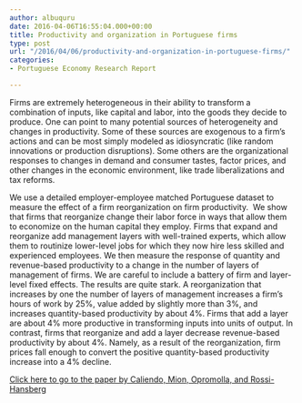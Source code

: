 ```yaml
---
author: albuquru
date: 2016-04-06T16:55:04.000+00:00
title: Productivity and organization in Portuguese firms
type: post
url: "/2016/04/06/productivity-and-organization-in-portuguese-firms/"
categories:
- Portuguese Economy Research Report

---
```

Firms are extremely heterogeneous in their ability to transform a combination of inputs, like capital and labor, into the goods they decide to produce. One can point to many potential sources of heterogeneity and changes in productivity. Some of these sources are exogenous to a firm’s actions and can be most simply modeled as idiosyncratic (like random innovations or production disruptions). Some others are the organizational responses to changes in demand and consumer tastes, factor prices, and other changes in the economic environment, like trade liberalizations and tax reforms.

We use a detailed employer-employee matched Portuguese dataset to measure the effect of a firm reorganization on firm productivity.  We show that firms that reorganize change their labor force in ways that allow them to economize on the human capital they employ. Firms that expand and reorganize add management layers with well-trained experts, which allow them to routinize lower-level jobs for which they now hire less skilled and experienced employees. We then measure the response of quantity and revenue-based productivity to a change in the number of layers of management of firms. We are careful to include a battery of firm and layer-level fixed effects. The results are quite stark. A reorganization that increases by one the number of layers of management increases a firm’s hours of work by 25%, value added by slightly more than 3%, and increases quantity-based productivity by about 4%. Firms that add a layer are about 4% more productive in transforming inputs into units of output. In contrast, firms that reorganize and add a layer decrease revenue-based productivity by about 4%. Namely, as a result of the reorganization, firm prices fall enough to convert the positive quantity-based productivity increase into a 4% decline.

[Click here to go to the paper by Caliendo, Mion, Opromolla, and Rossi-Hansberg](http://papers.ssrn.com/sol3/papers.cfm?abstract_id=2727116)